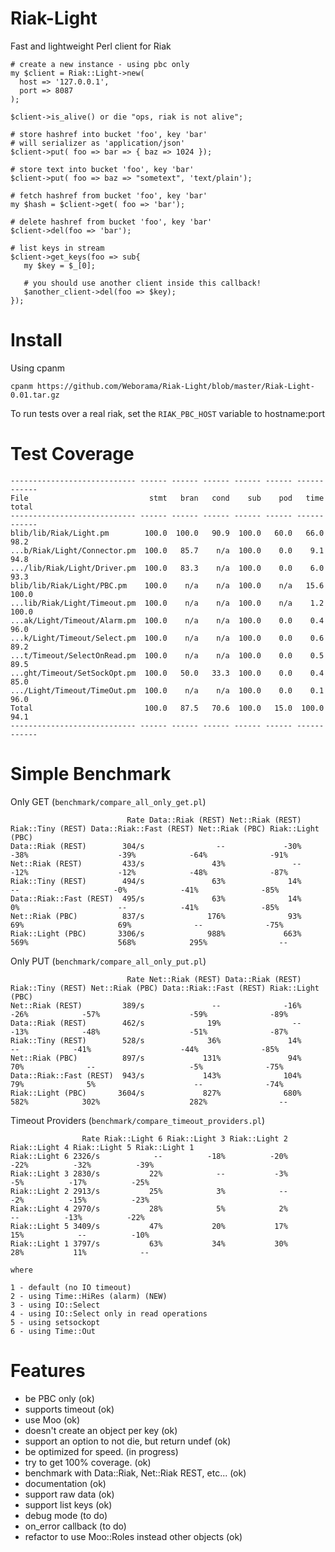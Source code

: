 Riak-Light
==========

Fast and lightweight Perl client for Riak

    # create a new instance - using pbc only
    my $client = Riak::Light->new(
      host => '127.0.0.1',
      port => 8087
    );
    
    $client->is_alive() or die "ops, riak is not alive";

    # store hashref into bucket 'foo', key 'bar'
    # will serializer as 'application/json'
    $client->put( foo => bar => { baz => 1024 });
    
    # store text into bucket 'foo', key 'bar'
    $client->put( foo => baz => "sometext", 'text/plain');

    # fetch hashref from bucket 'foo', key 'bar'
    my $hash = $client->get( foo => 'bar');

    # delete hashref from bucket 'foo', key 'bar'
    $client->del(foo => 'bar');
    
    # list keys in stream
    $client->get_keys(foo => sub{
       my $key = $_[0];
       
       # you should use another client inside this callback!
       $another_client->del(foo => $key);
    });

Install
=======

Using cpanm

    cpanm https://github.com/Weborama/Riak-Light/blob/master/Riak-Light-0.01.tar.gz

To run tests over a real riak, set the `RIAK_PBC_HOST` variable to hostname:port

Test Coverage
=============

    ---------------------------- ------ ------ ------ ------ ------ ------ ------
    File                           stmt   bran   cond    sub    pod   time  total
    ---------------------------- ------ ------ ------ ------ ------ ------ ------
    blib/lib/Riak/Light.pm        100.0  100.0   90.9  100.0   60.0   66.0   98.2
    ...b/Riak/Light/Connector.pm  100.0   85.7    n/a  100.0    0.0    9.1   94.8
    .../lib/Riak/Light/Driver.pm  100.0   83.3    n/a  100.0    0.0    6.0   93.3
    blib/lib/Riak/Light/PBC.pm    100.0    n/a    n/a  100.0    n/a   15.6  100.0
    ...lib/Riak/Light/Timeout.pm  100.0    n/a    n/a  100.0    n/a    1.2  100.0
    ...ak/Light/Timeout/Alarm.pm  100.0    n/a    n/a  100.0    0.0    0.4   96.0
    ...k/Light/Timeout/Select.pm  100.0    n/a    n/a  100.0    0.0    0.6   89.2
    ...t/Timeout/SelectOnRead.pm  100.0    n/a    n/a  100.0    0.0    0.5   89.5
    ...ght/Timeout/SetSockOpt.pm  100.0   50.0   33.3  100.0    0.0    0.4   85.0
    .../Light/Timeout/TimeOut.pm  100.0    n/a    n/a  100.0    0.0    0.1   96.0
    Total                         100.0   87.5   70.6  100.0   15.0  100.0   94.1
    ---------------------------- ------ ------ ------ ------ ------ ------ ------

Simple Benchmark
================

Only GET (`benchmark/compare_all_only_get.pl`)

                              Rate Data::Riak (REST) Net::Riak (REST) Riak::Tiny (REST) Data::Riak::Fast (REST) Net::Riak (PBC) Riak::Light (PBC)
    Data::Riak (REST)        304/s                --             -30%              -38%                    -39%            -64%              -91%
    Net::Riak (REST)         433/s               43%               --              -12%                    -12%            -48%              -87%
    Riak::Tiny (REST)        494/s               63%              14%                --                     -0%            -41%              -85%
    Data::Riak::Fast (REST)  495/s               63%              14%                0%                      --            -41%              -85%
    Net::Riak (PBC)          837/s              176%              93%               69%                     69%              --              -75%
    Riak::Light (PBC)       3306/s              988%             663%              569%                    568%            295%                --

Only PUT (`benchmark/compare_all_only_put.pl`)

                              Rate Net::Riak (REST) Data::Riak (REST) Riak::Tiny (REST) Net::Riak (PBC) Data::Riak::Fast (REST) Riak::Light (PBC)
    Net::Riak (REST)         389/s               --              -16%              -26%            -57%                    -59%              -89%
    Data::Riak (REST)        462/s              19%                --              -13%            -48%                    -51%              -87%
    Riak::Tiny (REST)        528/s              36%               14%                --            -41%                    -44%              -85%
    Net::Riak (PBC)          897/s             131%               94%               70%              --                     -5%              -75%
    Data::Riak::Fast (REST)  943/s             143%              104%               79%              5%                      --              -74%
    Riak::Light (PBC)       3604/s             827%              680%              582%            302%                    282%                --

Timeout Providers (`benchmark/compare_timeout_providers.pl`)

                    Rate Riak::Light 6 Riak::Light 3 Riak::Light 2 Riak::Light 4 Riak::Light 5 Riak::Light 1
    Riak::Light 6 2326/s            --          -18%          -20%          -22%          -32%          -39%
    Riak::Light 3 2830/s           22%            --           -3%           -5%          -17%          -25%
    Riak::Light 2 2913/s           25%            3%            --           -2%          -15%          -23%
    Riak::Light 4 2970/s           28%            5%            2%            --          -13%          -22%
    Riak::Light 5 3409/s           47%           20%           17%           15%            --          -10%
    Riak::Light 1 3797/s           63%           34%           30%           28%           11%            --

    where

    1 - default (no IO timeout)
    2 - using Time::HiRes (alarm) (NEW)
    3 - using IO::Select
    4 - using IO::Select only in read operations
    5 - using setsockopt
    6 - using Time::Out

Features
========

* be PBC only (ok)
* supports timeout (ok)
* use Moo (ok)
* doesn't create an object per key (ok)
* support an option to not die, but return undef (ok)
* be optimized for speed. (in progress)
* try to get 100% coverage. (ok)
* benchmark with Data::Riak, Net::Riak REST, etc... (ok)
* documentation (ok)
* support raw data (ok)
* support list keys (ok)
* debug mode (to do)
* on_error callback (to do)
* refactor to use Moo::Roles instead other objects (ok)